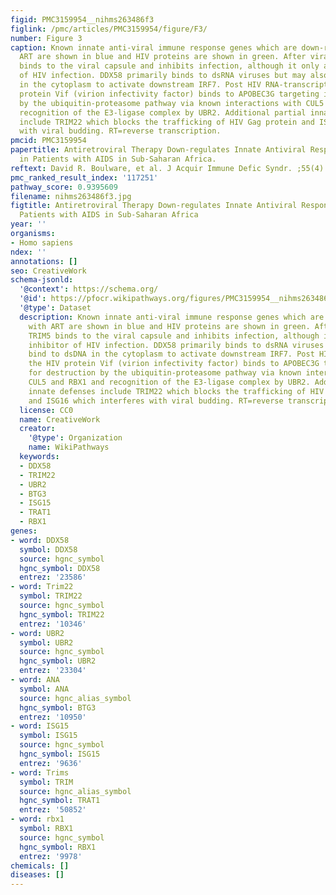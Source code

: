 ```yaml
---
figid: PMC3159954__nihms263486f3
figlink: /pmc/articles/PMC3159954/figure/F3/
number: Figure 3
caption: Known innate anti-viral immune response genes which are down-regulated with
  ART are shown in blue and HIV proteins are shown in green. After viral entry, TRIM5
  binds to the viral capsule and inhibits infection, although it only a weak inhibitor
  of HIV infection. DDX58 primarily binds to dsRNA viruses but may also bind to dsDNA
  in the cytoplasm to activate downstream IRF7. Post HIV RNA-transcription, the HIV
  protein Vif (virion infectivity factor) binds to APOBEC3G targeting it for destruction
  by the ubiquitin-proteasome pathway via known interactions with CUL5 and RBX1 and
  recognition of the E3-ligase complex by UBR2. Additional partial innate defenses
  include TRIM22 which blocks the trafficking of HIV Gag protein and ISG16 which interferes
  with viral budding. RT=reverse transcription.
pmcid: PMC3159954
papertitle: Antiretroviral Therapy Down-regulates Innate Antiviral Response Genes
  in Patients with AIDS in Sub-Saharan Africa.
reftext: David R. Boulware, et al. J Acquir Immune Defic Syndr. ;55(4):428-438.
pmc_ranked_result_index: '117251'
pathway_score: 0.9395609
filename: nihms263486f3.jpg
figtitle: Antiretroviral Therapy Down-regulates Innate Antiviral Response Genes in
  Patients with AIDS in Sub-Saharan Africa
year: ''
organisms:
- Homo sapiens
ndex: ''
annotations: []
seo: CreativeWork
schema-jsonld:
  '@context': https://schema.org/
  '@id': https://pfocr.wikipathways.org/figures/PMC3159954__nihms263486f3.html
  '@type': Dataset
  description: Known innate anti-viral immune response genes which are down-regulated
    with ART are shown in blue and HIV proteins are shown in green. After viral entry,
    TRIM5 binds to the viral capsule and inhibits infection, although it only a weak
    inhibitor of HIV infection. DDX58 primarily binds to dsRNA viruses but may also
    bind to dsDNA in the cytoplasm to activate downstream IRF7. Post HIV RNA-transcription,
    the HIV protein Vif (virion infectivity factor) binds to APOBEC3G targeting it
    for destruction by the ubiquitin-proteasome pathway via known interactions with
    CUL5 and RBX1 and recognition of the E3-ligase complex by UBR2. Additional partial
    innate defenses include TRIM22 which blocks the trafficking of HIV Gag protein
    and ISG16 which interferes with viral budding. RT=reverse transcription.
  license: CC0
  name: CreativeWork
  creator:
    '@type': Organization
    name: WikiPathways
  keywords:
  - DDX58
  - TRIM22
  - UBR2
  - BTG3
  - ISG15
  - TRAT1
  - RBX1
genes:
- word: DDX58
  symbol: DDX58
  source: hgnc_symbol
  hgnc_symbol: DDX58
  entrez: '23586'
- word: Trim22
  symbol: TRIM22
  source: hgnc_symbol
  hgnc_symbol: TRIM22
  entrez: '10346'
- word: UBR2
  symbol: UBR2
  source: hgnc_symbol
  hgnc_symbol: UBR2
  entrez: '23304'
- word: ANA
  symbol: ANA
  source: hgnc_alias_symbol
  hgnc_symbol: BTG3
  entrez: '10950'
- word: ISG15
  symbol: ISG15
  source: hgnc_symbol
  hgnc_symbol: ISG15
  entrez: '9636'
- word: Trims
  symbol: TRIM
  source: hgnc_alias_symbol
  hgnc_symbol: TRAT1
  entrez: '50852'
- word: rbx1
  symbol: RBX1
  source: hgnc_symbol
  hgnc_symbol: RBX1
  entrez: '9978'
chemicals: []
diseases: []
---
```

